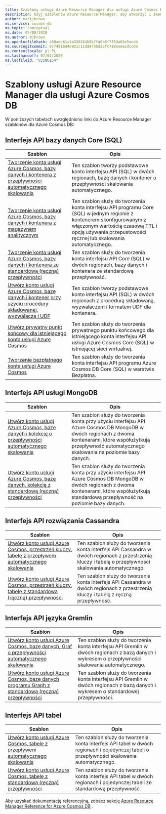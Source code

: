 ```yaml
---
title: Szablony usługi Azure Resource Manager dla usługi Azure Cosmos DB
description: Użyj szablonów Azure Resource Manager, aby utworzyć i skonfigurować Azure Cosmos DB.
author: markjbrown
ms.service: cosmos-db
ms.topic: conceptual
ms.date: 05/08/2020
ms.author: mjbrown
ms.openlocfilehash: a98aee61c3a330344b5b7fa0a5f7f53a65e5ecdb
ms.sourcegitcommit: 877491bd46921c11dd478bd25fc718ceee2dcc08
ms.contentlocale: pl-PL
ms.lasthandoff: 07/02/2020
ms.locfileid: "83586154"
---
```

# <a name="azure-resource-manager-templates-for-azure-cosmos-db"></a>Szablony usługi Azure Resource Manager dla usługi Azure Cosmos DB

W poniższych tabelach uwzględniono linki do Azure Resource Manager szablonów dla Azure Cosmos DB:

## <a name="core-sql-api"></a>Interfejs API bazy danych Core (SQL)

|**Szablon**|**Opis**|
|---|---|
|[Tworzenie konta usługi Azure Cosmos, bazy danych i kontenera z przepływności automatycznego skalowania](manage-sql-with-resource-manager.md#create-autoscale) | Ten szablon tworzy podstawowe konto interfejsu API (SQL) w dwóch regionach, bazę danych i kontener o przepływności skalowania automatycznego. |
|[Tworzenie konta usługi Azure Cosmos, bazy danych i kontenera z magazynem analitycznym](manage-sql-with-resource-manager.md#create-analytical-store) | Ten szablon służy do tworzenia konta interfejsu API programu Core (SQL) w jednym regionie z kontenerem skonfigurowanym z włączonym wartością czasową TTL i opcją używania przepustowości ręcznej lub skalowania automatycznego. |
|[Tworzenie konta usługi Azure Cosmos, bazy danych i kontenera ze standardową (ręczną) przepływności](manage-sql-with-resource-manager.md#create-manual) | Ten szablon służy do tworzenia konta interfejsu API Core (SQL) w dwóch regionach, bazy danych i kontenera ze standardową przepływność. |
|[Utwórz konto usługi Azure Cosmos, bazę danych i kontener przy użyciu procedury składowanej, wyzwalacza i UDF](manage-sql-with-resource-manager.md#create-sproc) | Ten szablon tworzy podstawowe konto interfejsu API (SQL) w dwóch regionach z procedurą składowaną, wyzwalaczem i formatem UDF dla kontenera. |
|[Utwórz prywatny punkt końcowy dla istniejącego konta usługi Azure Cosmos](how-to-configure-private-endpoints.md#create-a-private-endpoint-by-using-a-resource-manager-template) |  Ten szablon służy do tworzenia prywatnego punktu końcowego dla istniejącego konta interfejsu API usługi Azure Cosmos Core (SQL) w istniejącej sieci wirtualnej. |
|[Tworzenie bezpłatnego konta usługi Azure Cosmos](manage-sql-with-resource-manager.md#free-tier) |  Ten szablon służy do tworzenia konta interfejsu API programu Azure Cosmos DB Core (SQL) w warstwie Bezpłatna. |

## <a name="mongodb-api"></a>Interfejs API usługi MongoDB

|**Szablon**|**Opis**|
|---| ---|
|[Utwórz konto usługi Azure Cosmos, bazę danych i kolekcję o przepływności automatycznego skalowania](manage-mongodb-with-resource-manager.md#create-autoscale) | Ten szablon służy do tworzenia konta przy użyciu interfejsu API Azure Cosmos DB MongoDB w dwóch regionach z dwoma kontenerami, które współużytkują przepływność automatycznego skalowania na poziomie bazy danych. |
|[Utwórz konto usługi Azure Cosmos, bazę danych, kolekcję z standardową (ręczną) przepływności](manage-mongodb-with-resource-manager.md#create-manual) | Ten szablon służy do tworzenia konta przy użyciu interfejsu API Azure Cosmos DB MongoDB w dwóch regionach z dwoma kontenerami, które współużytkują standardową przepływność na poziomie bazy danych. |

## <a name="cassandra-api"></a>Interfejs API rozwiązania Cassandra

|**Szablon**|**Opis**|
|---| ---|
|[Utwórz konto usługi Azure Cosmos, przestrzeń kluczy, tabelę z przepływem automatycznego skalowania](manage-cassandra-with-resource-manager.md#create-autoscale) | Ten szablon służy do tworzenia konta interfejs API Cassandra w dwóch regionach z przestrzenią kluczy i tabelą o przepływności skalowania automatycznego. |
|[Utwórz konto usługi Azure Cosmos, przestrzeń kluczy, tabelę z standardową (ręczną) przepływności](manage-cassandra-with-resource-manager.md#create-manual) | Ten szablon służy do tworzenia konta interfejs API Cassandra w dwóch regionach z przestrzenią kluczy i tabelą z ręczną przepływność. |

## <a name="gremlin-api"></a>Interfejs API języka Gremlin

|**Szablon**|**Opis**|
|---| ---|
|[Utwórz konto usługi Azure Cosmos, bazę danych, Graf o przepływności automatycznego skalowania](manage-gremlin-with-resource-manager.md#create-autoscale) | Ten szablon służy do tworzenia konta interfejsu API Gremlin w dwóch regionach z bazą danych i wykresem o przepływności skalowania automatycznego. |
|[Utwórz konto usługi Azure Cosmos, bazę danych programu Graph z standardową (ręczną) przepływności](manage-gremlin-with-resource-manager.md#create-manual) | Ten szablon służy do tworzenia konta interfejsu API Gremlin w dwóch regionach z bazą danych i wykresem o standardowej przepływności. |

## <a name="table-api"></a>Interfejs API tabel

|**Szablon**|**Opis**|
|---| ---|
|[Utwórz konto usługi Azure Cosmos, tabelę z przepływem automatycznego skalowania](manage-table-with-resource-manager.md#create-autoscale) | Ten szablon służy do tworzenia konta interfejs API tabel w dwóch regionach i pojedynczej tabeli o przepływności skalowania automatycznego. |
|[Utwórz konto usługi Azure Cosmos, tabelę z standardową (ręczną) przepływności](manage-table-with-resource-manager.md#create-manual) | Ten szablon służy do tworzenia konta interfejs API tabel w dwóch regionach i pojedynczej tabeli ze standardową przepływność. |

Aby uzyskać dokumentację referencyjną, zobacz sekcję [Azure Resource Manager Reference for Azure Cosmos DB](/azure/templates/microsoft.documentdb/allversions) .

